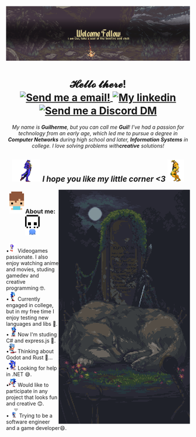 <h1>
<img src="./images/welcome.gif">
<br></h1>
<h1 align="center"> 𝓗𝓮𝓵𝓵𝓸 𝓽𝓱𝓮𝓻𝓮!
  <br>
  <a href="mailto:guiloliveira343@gmail.com">
  <img align="center" alt="Send me a email!" width="20px" src="https://media.discordapp.net/attachments/529713447353450514/828097525231648768/mail.png"/> 
<a/>
  <a href="www.linkedin.com/in/GuilOliveira">
  <img align="center" alt="My linkedin" width="20px" src="https://cdn.discordapp.com/attachments/529713447353450514/828097526736617482/linkedin.png"/> 
</a>
<a href="https://discordapp.com/users/267490398790877185/">
  <img align="center" src="https://cdn.discordapp.com/attachments/529713447353450514/828097520995270706/discord.png" alt="Send me a Discord DM" width="20px">
</a>
</h1>
<p align="center">
  <em>
    My name is <b>Guilherme</b>, but you can call me <b>Guil</b>! I've had a passion for technology from an early age, which led me to pursue a degree in <b>Computer Networks</b> during high school and later, <b>Information Systems</b> in college. I love solving problems with<b>creative</b> solutions!
  </em> 
<h2 align="center"><img src="./images/jotaro.webp" height="60px"><em> I hope you like my little corner <3</em> <img src="./images/dio.gif" height="60px">
  </h2>
<img src="./images/sif.gif" align="right">
<h3 align="center">
<img src="./images/blue-guy.gif" width="40px"><b>  About me:  </b><img src="./images/skull-guy.gif" width="40px"></h3>
</div>
  <p>
  •<img src="./images/topics/sonic-1.gif" width="20px" height="26px"> Videogames passionate. I also enjoy watching anime and movies, studing gamedev and creative programming 🤓.<br>
  •<img src="./images/topics/sonic-2.gif" width="20px" height="26px"> Currently engaged in college, but in my free time I enjoy testing new languages and libs 🥳.<br>
  •<img src="./images/topics/sonic-3.gif" width="20px" height="26px"> Now I'm studing C# and express.js 🧐.<br>
  •<img src="./images/topics/sonic-4.gif" width="20px" height="26px"> Thinking about Godot and Rust 🤔...<br>
  •<img src="./images/topics/sonic-5.gif" width="20px" height="26px"> Looking for help in .NET 😅.<br>
  •<img src="./images/topics/sonic-6.gif" width="20px" height="26px"> Would like to participate in any project that looks fun and creative 😊.<br>
  •<img src="./images/topics/sonic-7.gif" width="24px" height="30px"> Trying to be a software engineer and a game developer😄.</p>